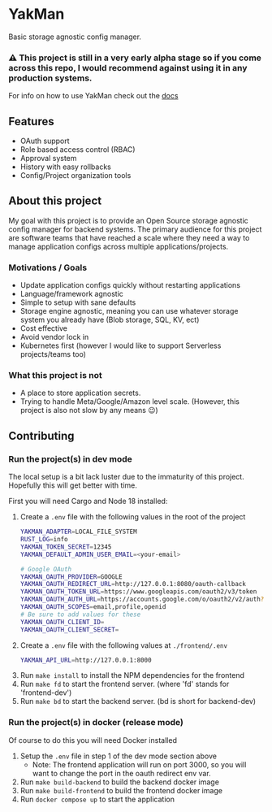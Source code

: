 # YakMan

Basic storage agnostic config manager.

### ⚠️ This project is still in a very early alpha stage so if you come across this repo, I would recommend against using it in any production systems.

For info on how to use YakMan check out the [docs](./docs/index.md)

## Features

- OAuth support
- Role based access control (RBAC)
- Approval system
- History with easy rollbacks
- Config/Project organization tools


## About this project

My goal with this project is to provide an Open Source storage agnostic config manager for backend systems. The primary audience for this project are software teams that have reached a scale where they need a way to manage application configs across multiple applications/projects.

### Motivations / Goals

- Update application configs quickly without restarting applications
- Language/framework agnostic
- Simple to setup with sane defaults
- Storage engine agnostic, meaning you can use whatever storage system you already have (Blob storage, SQL, KV, ect)
- Cost effective
- Avoid vendor lock in
- Kubernetes first (however I would like to support Serverless projects/teams too)

### What this project is not

- A place to store application secrets. 
- Trying to handle Meta/Google/Amazon level scale. (However, this project is also not slow by any means 😉)


## Contributing

### Run the project(s) in dev mode

The local setup is a bit lack luster due to the immaturity of this project.
Hopefully this will get better with time.


First you will need Cargo and Node 18 installed:

1. Create a `.env` file with the following values in the root of the project
    ```sh
    YAKMAN_ADAPTER=LOCAL_FILE_SYSTEM
    RUST_LOG=info
    YAKMAN_TOKEN_SECRET=12345
    YAKMAN_DEFAULT_ADMIN_USER_EMAIL=<your-email>

    # Google OAuth
    YAKMAN_OAUTH_PROVIDER=GOOGLE
    YAKMAN_OAUTH_REDIRECT_URL=http://127.0.0.1:8080/oauth-callback
    YAKMAN_OAUTH_TOKEN_URL=https://www.googleapis.com/oauth2/v3/token
    YAKMAN_OAUTH_AUTH_URL=https://accounts.google.com/o/oauth2/v2/auth?prompt=consent&access_type=offline
    YAKMAN_OAUTH_SCOPES=email,profile,openid
    # Be sure to add values for these
    YAKMAN_OAUTH_CLIENT_ID=
    YAKMAN_OAUTH_CLIENT_SECRET=
    ```
1. Create  a `.env` file with the following values at `./frontend/.env`
   ```sh
   YAKMAN_API_URL=http://127.0.0.1:8000
   ```
1. Run `make install` to install the NPM dependencies for the frontend
1. Run `make fd` to start the frontend server. (where 'fd' stands for 'frontend-dev')
1. Run `make bd` to start the backend server. (bd is short for backend-dev)

### Run the project(s) in docker (release mode)

Of course to do this you will need Docker installed

1. Setup the `.env` file in step 1 of the dev mode section above
   - Note: The frontend application will run on port 3000, so you will want to change the port in the oauth redirect env var.  
1. Run `make build-backend` to build the backend docker image
1. Run `make build-frontend` to build the frontend docker image
1. Run `docker compose up` to start the application 


